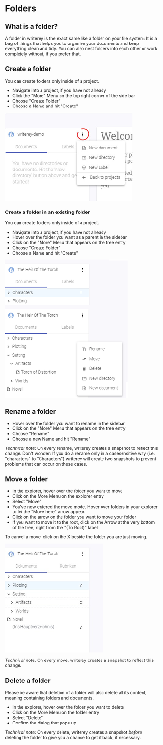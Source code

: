 # Folders

## What is a folder?

A folder in writerey is the exact same like a folder on your file system: It is a bag of things that helps you to organize your documents and keep everything clean and tidy. You can also nest folders into each other or work completely without, if you prefer that.

## Create a folder

You can create folders only inside of a project.

- Navigate into a project, if you have not already
- Click the "More" Menu on the top right corner of the side bar
- Choose "Create Folder"
- Choose a Name and hit "Create"

![](../img/writerey_guide_docs-labels.jpg)

### Create a folder in an existing folder

You can create folders only inside of a project.

- Navigate into a project, if you have not already
- Hover over the folder you want as a parent in the sidebar
- Click on the "More" Menu that appears on the tree entry
- Choose "Create Folder"
- Choose a Name and hit "Create"

![](../img/folders-menu.png)

## Rename a folder

- Hover over the folder you want to rename in the sidebar
- Click on the "More" Menu that appears on the tree entry
- Choose "Rename"
- Choose a new Name and hit "Rename"

_Technical note_: On every rename, writerey creates a snapshot to reflect this change. Don't wonder: If you do a rename only in a casesensitive way (i.e. "characters" to "Characters") writerey will create two snapshots to prevent problems that can occur on these cases.

## Move a folder

- In the explorer, hover over the folder you want to move
- Click on the More Menu on the explorer entry
- Select "Move"
- You've now entered the move mode. Hover over folders in your explorer to let the "Move here" arrow appear.
- Click on the arrow on the folder you want to move your folder
- If you want to move it to the root, click on the Arrow at the very bottom of the tree, right from the "(To Root)" label

To cancel a move, click on the X beside the folder you are just moving.

![](../img/writerey_guide_move.jpg)

_Technical note_: On every move, writerey creates a snapshot to reflect this change.

## Delete a folder

Please be aware that deletion of a folder will also delete all its content, meaning containing folders and documents.

- In the explorer, hover over the folder you want to delete
- Click on the More Menu on the folder entry
- Select "Delete"
- Confirm the dialog that pops up

_Technical note_: On every delete, writerey creates a snapshot _before_ deleting the folder to give you a chance to get it back, if necessary.
